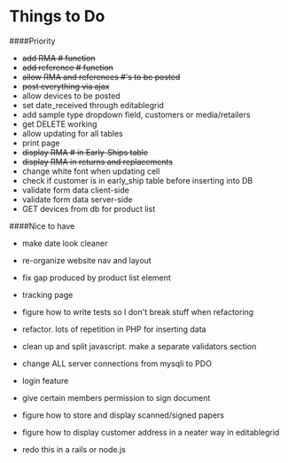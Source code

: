 # Things to Do

####Priority
- ~~add RMA # function~~
- ~~add reference # function~~
- ~~allow RMA and references #'s to be posted~~
- ~~post everything via ajax~~
- allow devices to be posted
- set date_received through editablegrid
- add sample type dropdown field, customers or media/retailers
- get DELETE working
- allow updating for all tables
- print page
- ~~display RMA # in Early-Ships table~~
- ~~display RMA in returns and replacements~~
- change white font when updating cell
- check if customer is in early_ship table before inserting into DB
- validate form data client-side 
- validate form data server-side
- GET devices from db for product list 

####Nice to have

- make date look cleaner
- re-organize website nav and layout
- fix gap produced by product list element
- tracking page
- figure how to write tests so I don't break stuff when refactoring
- refactor. lots of repetition in PHP for inserting data
- clean up and split javascript. make a separate validators section
- change ALL server connections from mysqli to PDO
- login feature
- give certain members permission to sign document
- figure how to store and display scanned/signed papers
- figure how to display customer address in a neater way in editablegrid

- redo this in a rails or node.js 